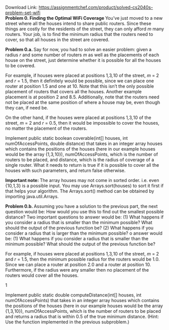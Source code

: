 Download Link: https://assignmentchef.com/product/solved-cs2040s-problem-set-wifi
<br>
<strong>Problem 0. Finding the Optimal WiFi Coverage </strong>You’ve just moved to a new street where all the houses intend to share public routers. Since these things are costly for the residents of the street, they can only afford <em>m </em>many routers. Your job, is to find the minimum radius that the routers need to cover, so that all houses in the street are covered.

<strong>Problem 0.a. </strong>Say for now, you had to solve an easier problem: given a radius <em>r </em>and some number of routers <em>m </em>as well as the placements of each house on the street, just determine whether it is possible for all the houses to be covered.

For example, if houses were placed at positions 1<em>,</em>3<em>,</em>10 of the street, <em>m </em>= 2 and <em>r </em>= 1<em>.</em>5, then it definitely would be possible, since we can place one router at position 1<em>.</em>5 and one at 10. Note that this isn’t the only possible placement of routers that covers all the houses. Another example placement is at position 2 and 8<em>.</em>5. Additionally, note that the routers need not be placed at the same position of where a house may be, even though they can, if need be.

On the other hand, if the houses were placed at positions 1<em>,</em>3<em>,</em>10 of the street, <em>m </em>= 2 and <em>r </em>= 0<em>.</em>5, then it would be impossible to cover the houses, no matter the placement of the routers.

Implement public static boolean coverable(int[] houses, int numOfAccessPoints, double distance) that takes in an integer array houses which contains the positions of the houses (here in our example houses would be the array {1<em>,</em>3<em>,</em>10}), numOfAccessPoints, which is the number of routers to be placed, and distance, which is the radius of coverage of a single router. What it needs to return is true if it is possible to cover all the houses with such parameters, and return false otherwise.

<strong>Important note: </strong>The array houses may not come in sorted order. i.e. even {10<em>,</em>1<em>,</em>3} is a possible input. You may use Arrays.sort(houses) to sort it first if that helps your algorithm. The Arrays.sort() method can be obtained by importing java.util.Arrays.

<strong>Problem 0.b. </strong>Assuming you have a solution to the previous part, the next question would be: How would you use this to find out the smallest possible distance? Two important questions to answer would be: (1) What happens if you consider a radius that is smaller than the minimum possible? What should the output of the previous function be? (2) What happens if you consider a radius that is larger than the minimum possible? o answer would be: (1) What happens if you consider a radius that is smaller than the minimum possible? What should the output of the previous function be?

For example, if houses were placed at positions 1<em>,</em>3<em>,</em>10 of the street, <em>m </em>= 2 and <em>r </em>= 1<em>.</em>5, then the minimum possible radius for the routers would be 1<em>.</em>0. Since we can place a router at position 2<em>.</em>0 and a router at position 10. Furthermore, if the radius were any smaller then no placement of the routers would cover all the houses.

1

Implement public static double computeDistance(int[] houses, int numOfAccessPoints) that takes in an integer array houses which contains the positions of the houses (here in our example houses would be the array {1<em>,</em>3<em>,</em>10}), numOfAccessPoints, which is the number of routers to be placed and returns a radius that is within 0<em>.</em>5 of the true minimum distance. (Hint: Use the function implemented in the previous subproblem.)